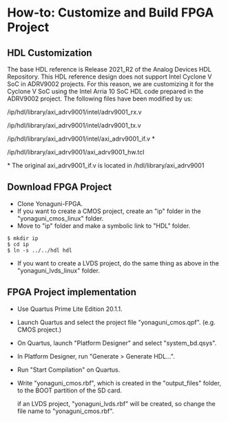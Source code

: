 # How-to: Customize and Build FPGA Project

## **HDL Customization**
  The base HDL reference is Release 2021_R2 of the Analog Devices HDL Repository.
  This HDL reference design does not support Intel Cyclone V SoC in ADRV9002 projects.
  For this reason, we are customizing it for the Cyclone V SoC using the Intel Arria 10 SoC HDL code prepared in the ADRV9002 project.
  The following files have been modified by us:
  
  /ip/hdl/library/axi_adrv9001/intel/adrv9001_rx.v
  
  /ip/hdl/library/axi_adrv9001/intel/adrv9001_tx.v
  
  /ip/hdl/library/axi_adrv9001/intel/axi_adrv9001_if.v *
  
  /ip/hdl/library/axi_adrv9001/axi_adrv9001_hw.tcl

\* The original axi_adrv9001_if.v is located in /hdl/library/axi_adrv9001


## **Download FPGA Project**
  - Clone Yonaguni-FPGA.
  - If you want to create a CMOS project, create an "ip" folder in the "yonaguni_cmos_linux" folder.
  - Move to "ip" folder and make a symbolic link to "HDL" folder.
 
  ```SHELL
  $ mkdir ip
  $ cd ip
  $ ln -s ../../hdl hdl
  ```
   - If you want to create a LVDS project, do the same thing as above in the "yonaguni_lvds_linux" folder.


## **FPGA Project implementation**
  - Use Quartus Prime Lite Edition 20.1.1.
  - Launch Quartus and select the project file "yonaguni_cmos.qpf". (e.g. CMOS project.)
  - On Quartus, launch "Platform Designer" and select "system_bd.qsys".
  - In Platform Designer, run "Generate > Generate HDL...".
  - Run "Start Compilation" on Quartus.
  - Write "yonaguni_cmos.rbf", which is created in the "output_files" folder, to the BOOT partition of the SD card.
    
    if an LVDS project, "yonaguni_lvds.rbf" will be created, so change the file name to "yonaguni_cmos.rbf".
